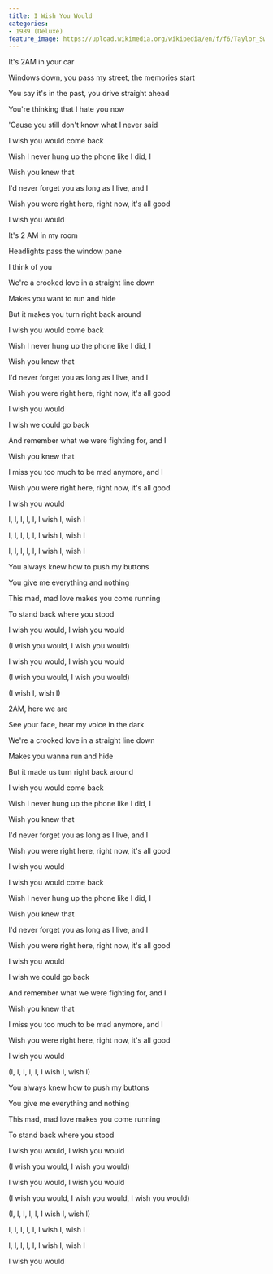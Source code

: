 ```yaml
---
title: I Wish You Would
categories:
- 1989 (Deluxe)
feature_image: https://upload.wikimedia.org/wikipedia/en/f/f6/Taylor_Swift_-_1989.png
--- 
```

It's 2AM in your car

Windows down, you pass my street, the memories start

You say it's in the past, you drive straight ahead

You're thinking that I hate you now

'Cause you still don't know what I never said

I wish you would come back

Wish I never hung up the phone like I did, I

Wish you knew that

I'd never forget you as long as I live, and I

Wish you were right here, right now, it's all good

I wish you would

It's 2 AM in my room

Headlights pass the window pane

I think of you

We're a crooked love in a straight line down

Makes you want to run and hide

But it makes you turn right back around

I wish you would come back

Wish I never hung up the phone like I did, I

Wish you knew that

I'd never forget you as long as I live, and I

Wish you were right here, right now, it's all good

I wish you would

I wish we could go back

And remember what we were fighting for, and I

Wish you knew that

I miss you too much to be mad anymore, and I

Wish you were right here, right now, it's all good

I wish you would

I, I, I, I, I, I wish I, wish I

I, I, I, I, I, I wish I, wish I

I, I, I, I, I, I wish I, wish I

You always knew how to push my buttons

You give me everything and nothing

This mad, mad love makes you come running

To stand back where you stood

I wish you would, I wish you would

(I wish you would, I wish you would)

I wish you would, I wish you would

(I wish you would, I wish you would)

(I wish I, wish I)

2AM, here we are

See your face, hear my voice in the dark

We're a crooked love in a straight line down

Makes you wanna run and hide

But it made us turn right back around

I wish you would come back

Wish I never hung up the phone like I did, I

Wish you knew that

I'd never forget you as long as I live, and I

Wish you were right here, right now, it's all good

I wish you would

I wish you would come back

Wish I never hung up the phone like I did, I

Wish you knew that

I'd never forget you as long as I live, and I

Wish you were right here, right now, it's all good

I wish you would

I wish we could go back

And remember what we were fighting for, and I

Wish you knew that

I miss you too much to be mad anymore, and I

Wish you were right here, right now, it's all good

I wish you would

(I, I, I, I, I, I wish I, wish I)

You always knew how to push my buttons

You give me everything and nothing

This mad, mad love makes you come running

To stand back where you stood

I wish you would, I wish you would

(I wish you would, I wish you would)

I wish you would, I wish you would

(I wish you would, I wish you would, I wish you would)

(I, I, I, I, I, I wish I, wish I)

I, I, I, I, I, I wish I, wish I

I, I, I, I, I, I wish I, wish I

I wish you would
